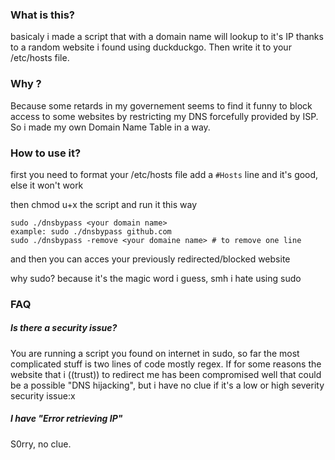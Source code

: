 ### What is this?

basicaly i made a script that with a domain name will lookup to it's IP thanks to a random website i found using duckduckgo.
Then write it to your /etc/hosts file.


### Why ?

Because some retards in my governement seems to find it funny to block access to some websites by restricting my DNS forcefully provided by ISP.
So i made my own Domain Name Table in a way.


### How to use it?

first you need to format your /etc/hosts file
add a ```#Hosts```  line and it's good, else it won't work

then chmod u+x the script
and run it this way

```
sudo ./dnsbypass <your domain name>
example: sudo ./dnsbypass github.com
sudo ./dnsbypass -remove <your domaine name> # to remove one line
```

and then you can acces your previously redirected/blocked website

why sudo? because it's the magic word i guess, smh i hate using sudo


### FAQ

##### Is there a security issue?

You are running a script you found on internet in sudo, so far the most complicated stuff is two lines of code mostly regex.
If for some reasons the website that i ((trust)) to redirect me has been compromised well that could be a possible "DNS hijacking", but i have no clue if it's a low or high severity security issue:x

##### I have "Error retrieving IP"

S0rry, no clue.

